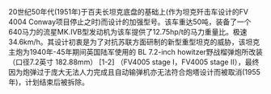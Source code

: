 20世纪50年代(1951年)于百夫长坦克底盘的基础上(作为坦克歼击车设计的FV 4004 Conway项目停止之时)而设计的加强型号。该车重达50吨，装备了一个640马力的流星MK.IVB型发动机为该车提供了12.75hp/t的马力重量比。极速34.6km/h。其设计初衷是为了对抗苏联方面研制的新型重型坦克的威胁，该坦克主炮为1940年-45年期间英国陆军使用的 BL 7.2-inch howitzer野战榴弹炮所改装（口径7.2英寸 182.88mm） [1-2]  （FV4005 stage I，FV4005 stage II），最终因为炮弹过于庞大无法人力完成且自动输弹机亦无法符合炮塔设计而被取消(1955年)，计划结束后被拆除。
